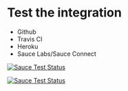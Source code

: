 # Test the integration
- Github
- Travis CI
- Heroku
- Sauce Labs/Sauce Connect

[![Sauce Test Status](https://saucelabs.com/buildstatus/joon_jo_922)](https://saucelabs.com/u/joon_jo_922)

[![Sauce Test Status](https://saucelabs.com/browser-matrix/joon_jo_922.svg)](https://saucelabs.com/u/joon_jo_922)
